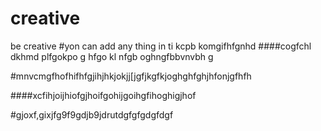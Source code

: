 # creative
be creative
 #yon can add any thing in ti
 kcpb komgifhfgnhd
 ####cogfchl dkhmd plfgokpo g hfgo kl nfgb oghngfbbvnvbh g
 
 #mnvcmgfhofhifhfgjihjhkjokjj[jgfjkgfkjoghghfghjhfonjgfhfh
 
 ####xcfihjoijhiofgjhoifgohijgoihgfihoghigjhof
 
 
 #gjoxf,gixjfg9f9gdjb9jdrutdgfgfgdgfdgf
